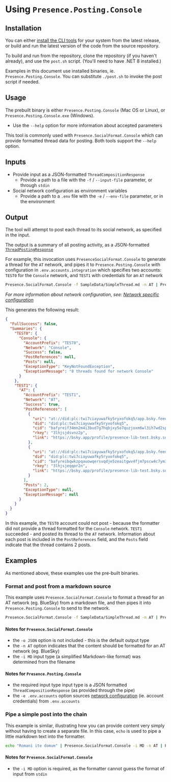 # Using `Presence.Posting.Console`

## Installation

You can either [install the CLI tools](install-cli-tools.md) for your system from the latest release, or build and run the latest version of the code from the source repository.

To build and run from the repository, clone the repository (if you haven't already), and use the `post.sh` script. (You'll need to have .NET 8 installed.)

Examples in this document use installed binaries, ie. `Presence.Posting.Console`. You can substitute `./post.sh` to invoke the post script if needed.

## Usage

The prebuilt binary is either `Presence.Posting.Console` (Mac OS or Linux), or `Presence.Posting.Console.exe` (Windows).

- Use the `--help` option for more information about accepted parameters

This tool is commonly used with `Presence.SocialFormat.Console` which can provide formatted thread data for posting. Both tools support the `--help` option.

## Inputs

- Provide input as a JSON-formatted `ThreadCompositionResponse`
  - Provide a path to a file with the `-f` / `--input-file` parameter, or through `stdin`
- Social network configuration as environment variables
  - Provide a path to a `.env` file with the `-e` / `--env-file` parameter, or in the environment

## Output

The tool will attempt to post each thread to its social network, as specified in the input.

The output is a summary of all posting activity, as a JSON-formatted [`ThreadPostingResponse`](https://github.com/instantiator/presence/tree/main/Presence.Posting.Console/DTO/ThreadPostingResponse.cs)

For example, this invocation uses `PresenceSocialFormat.Console` to generate a thread for the `AT` network, and pipes it to `Presence.Posting.Console` with configuration in `.env.accounts.integration` which specifies two accounts: `TEST0` for the `Console` network, and `TEST1` with credentials for an `AT` network

```bash
Presence.SocialFormat.Console -f SampleData/SimpleThread.md -n AT | Presence.Posting.Console -e .env.accounts.integration
```

_For more information about network configuration, see: [Network specific configuration](../guides/network-specifics.md)_

This generates the following result:

```json
{
  "FullSuccess": false,
  "Summaries": {
    "TEST0": {
      "Console": {
        "AccountPrefix": "TEST0",
        "Network": "Console",
        "Success": false,
        "PostReferences": null,
        "Posts": null,
        "ExceptionType": "KeyNotFoundException",
        "ExceptionMessage": "0 threads found for network Console"
      }
    },
    "TEST1": {
      "AT": {
        "AccountPrefix": "TEST1",
        "Network": "AT",
        "Success": true,
        "PostReferences": [
          {
            "uri": "at://did:plc:twi7ciayuwafky5ryxofokq5/app.bsky.feed.post/3lhjsjdsvnz2p",
            "did": "did:plc:twi7ciayuwafky5ryxofokq5",
            "cid": "bafyreif34mn2m4i3bud7g7hqbjxy5o7quzjoxm6wl3ih7wd2sp27lbpt7e",
            "rkey": "3lhjsjdsvnz2p",
            "link": "https://bsky.app/profile/presence-lib-test.bsky.social/post/3lhjsjdsvnz2p"
          },
          {
            "uri": "at://did:plc:twi7ciayuwafky5ryxofokq5/app.bsky.feed.post/3lhjsjeqqer2n",
            "did": "did:plc:twi7ciayuwafky5ryxofokq5",
            "cid": "bafyreibqwkzpqauowqersvqdje5zeaitgwv4fjm7pscw4c7ym3jar6urla",
            "rkey": "3lhjsjeqqer2n",
            "link": "https://bsky.app/profile/presence-lib-test.bsky.social/post/3lhjsjeqqer2n"
          }
        ],
        "Posts": 2,
        "ExceptionType": null,
        "ExceptionMessage": null
      }
    }
  }
}
```

In this example, the `TEST0` account could not post - because the formatter did not provide a thread formatted for the `Console` network. `TEST1` succeeded - and posted its thread to the `AT` network. Information about each post is included in the `PostReferences` field, and the `Posts` field indicate that the thread contains 2 posts.

## Examples

As mentioned above, these examples use the pre-built binaries.

### Format and post from a markdown source

This example uses `Presence.SocialFormat.Console` to format a thread for an AT network (eg. BlueSky) from a markdown file, and then pipes it into `Presence.Posting.Console` to send to the network.

```bash
Presence.SocialFormat.Console -f SampleData/SimpleThread.md -n AT | Presence.Posting.Console -e .env.accounts
```

#### Notes for `Presence.SocialFormat.Console`

- the `-o JSON` option is not included - this is the default output type
- the `-n AT` option indicates that the content should be formatted for an AT network (eg. BlueSky)
- the `-i MD` input type (a simplified Markdown-like format) was determined from the filename

#### Notes for `Presence.Posting.Console`

- the required input type input type is a JSON formatted `ThreadCompositionResponse` (as provided through the pipe)
- the `-e .env.accounts` option sources [network configuration](../guides/network-specifics.md) (ie. account credentials) from `.env.accounts`

### Pipe a simple post into the chain

This example is similar, illustrating how you can provide content very simply without having to create a separate file. In this case, `echo` is used to pipe a little markdown text into the formatter.

```bash
echo "Romani ite domum" | Presence.SocialFormat.Console -i MD -n AT | Presence.Posting.Console -e .env.accounts
```

#### Notes for `Presence.SocialFormat.Console`

- the `-i MD` option is required, as the formatter cannot guess the format of input from `stdin`
